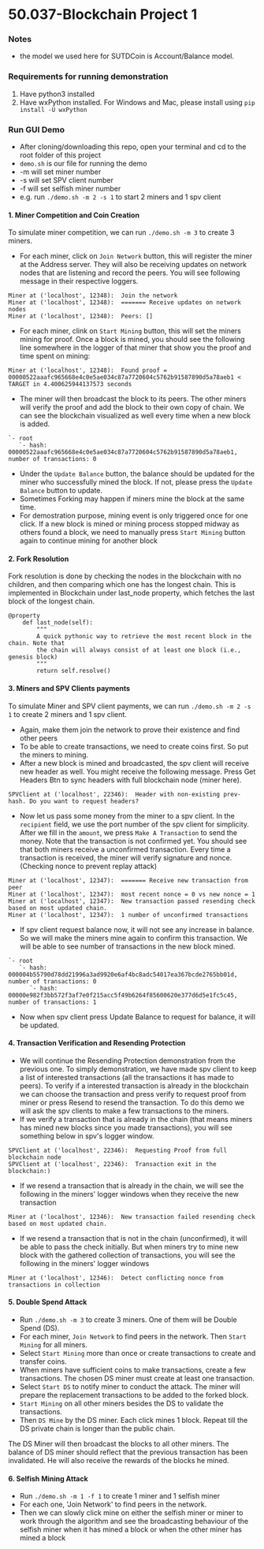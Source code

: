# 50.037-Blockchain Project 1
### Notes
- the model we used here for SUTDCoin is Account/Balance model.

### Requirements for running demonstration
1. Have python3 installed
2. Have wxPython installed. 
   For Windows and Mac, please install using `pip install -U wxPython`

### Run GUI Demo
- After cloning/downloading this repo, open your terminal and cd to the root folder of this project
- `demo.sh` is our file for running the demo
- -m will set miner number
- -s will set SPV client number
- -f will set selfish miner number
- e.g. run `./demo.sh -m 2 -s 1` to start 2 miners and 1 spv client


#### 1. Miner Competition and Coin Creation
To simulate miner competition, we can run `./demo.sh -m 3` to create 3 miners.
- For each miner, click on `Join Network` button, this will register the miner at the Address server. They will also be receiving updates on network nodes that are listening and record the peers. You will see following message in their respective loggers.
```
Miner at ('localhost', 12348):  Join the network
Miner at ('localhost', 12348):  ======= Receive updates on network nodes
Miner at ('localhost', 12348):  Peers: []
```
- For each miner, clink on `Start Mining` button, this will set the miners mining for proof. Once a block is mined, you should see the following line somewhere in the logger of that miner that show you the proof and time spent on mining:
```
Miner at ('localhost', 12348):  Found proof = 00000522aaafc965668e4c0e5ae034c87a7720604c5762b91587890d5a78aeb1 < TARGET in 4.400625944137573 seconds
```
- The miner will then broadcast the block to its peers. The other miners will verify the proof and add the block to their own copy of chain. We can see the blockchain visualized as well every time when a new block is added. 
```
`- root
   `- hash: 00000522aaafc965668e4c0e5ae034c87a7720604c5762b91587890d5a78aeb1, number of transactions: 0
```

- Under the `Update Balance` button, the balance should be updated for the miner who successfully mined the block. If not, please press the `Update Balance` button to update.
- Sometimes Forking may happen if miners mine the block at the same time.
- For demostration purpose, mining event is only triggered once for one click. If a new block is mined or mining process stopped midway as others found a block, we need to manually press `Start Mining` button again to continue mining for another block

#### 2. Fork Resolution
Fork resolution is done by checking the nodes in the blockchain with no children, and then comparing which one has the longest chain. This is implemented in Blockchain under last_node property, which fetches the last block of the longest chain.
```
@property
    def last_node(self):
        """
        A quick pythonic way to retrieve the most recent block in the chain. Note that
        the chain will always consist of at least one block (i.e., genesis block)
        """
        return self.resolve()
```

#### 3. Miners and SPV Clients payments
To simulate Miner and SPV client payments, we can run `./demo.sh -m 2 -s 1` to create 2 miners and 1 spv client.
- Again, make them join the network to prove their existence and find other peers
- To be able to create transactions, we need to create coins first. So put the miners to mining.
- After a new block is mined and broadcasted, the spv client will receive new header as well. You might receive the following message. Press Get Headers Btn to sync headers with full blockchain node (miner here).
```
SPVClient at ('localhost', 22346):  Header with non-existing prev-hash. Do you want to request headers?
```
- Now let us pass some money from the miner to a spv client. In the `recipient` field, we use the port number of the spv client for simplicity. After we fill in the `amount`, we press  `Make A Transaction` to send the money. Note that the transaction is not confirmed yet. You should see that both miners receive a unconfirmed transaction. Every time a transaction is received, the miner will verify signature and nonce. (Checking nonce to prevent replay attack)
```
Miner at ('localhost', 12347):  ======= Receive new transaction from peer
Miner at ('localhost', 12347):  most recent nonce = 0 vs new nonce = 1
Miner at ('localhost', 12347):  New transaction passed resending check based on most updated chain.
Miner at ('localhost', 12347):  1 number of unconfirmed transactions
```
- If spv client request balance now, it will not see any increase in balance. So we will make the miners mine again to confirm this transaction. We will be able to see number of transactions in the new block mined.
```
`- root
   `- hash: 000004b55790d78dd21996a3ad9920e6af4bc8adc54017ea367bcde2765bb01d, number of transactions: 0
      `- hash: 00000e982f3bb572f3af7e0f215acc5f49b6264f85600620e377d6d5e1fc5c45, number of transactions: 1
```
- Now when spv client press Update Balance to request for balance, it will be updated.

#### 4. Transaction Verification and Resending Protection
- We will continue the Resending Protection demonstration from the previous one. To simply demonstration, we have made spv client to keep a list of interested transactions (all the transactions it has made to peers). To verify if a interested transaction is already in the blockchain we can choose the transaction and press verify to request proof from miner or press Resend to resend the transaction. To do this demo we will ask the spv clients to make a few transactions to the miners.
- If we verify a transaction that is already in the chain (that means miners has mined new blocks since you made transactions), you will see something below in spv's logger window.
```
SPVClient at ('localhost', 22346):  Requesting Proof from full blockchain node
SPVClient at ('localhost', 22346):  Transaction exit in the blockchain:)
```
- If we resend a transaction that is already in the chain, we will see the following in the miners' logger windows when they receive the new transaction
```
Miner at ('localhost', 12346):  New transaction failed resending check based on most updated chain.
```
- If we resend a transaction that is not in the chain (unconfirmed), it will be able to pass the check initially. But when miners try to mine new block with the gathered collection of transactions, you will see the following in the miners' logger windows
```
Miner at ('localhost', 12346):  Detect conflicting nonce from transactions in collection
```

#### 5. Double Spend Attack
- Run `./demo.sh -m 3` to create 3 miners. One of them will be Double Spend (DS).
- For each miner, `Join Network` to find peers in the network. Then `Start Mining` for all miners.
- Select `Start Mining` more than once or create transactions to create and transfer coins.
- When miners have sufficient coins to make transactions, create a few transactions. The chosen DS miner must create at least one transaction.
- Select `Start DS` to notify miner to conduct the attack. The miner will prepare the replacement transactions to be added to the forked block.
- `Start Mining` on all other miners besides the DS to validate the transactions.
- Then `DS Mine` by the DS miner. Each click mines 1 block. Repeat till the DS private chain is longer than the public chain.

The DS Miner will then broadcast the blocks to all other miners. The balance of DS miner should reflect that the previous transaction has been invalidated. He will also receive the rewards of the blocks he mined.

#### 6. Selfish Mining Attack
- Run `./demo.sh -m 1 -f 1` to create 1 miner and 1 selfish miner
- For each one, 'Join Network' to find peers in the network.
- Then we can slowly click mine on either the selfish miner or miner to work through the algorithm and see the broadcasting behaviour of the selfish miner when it has mined a block or when the other miner has mined a block




